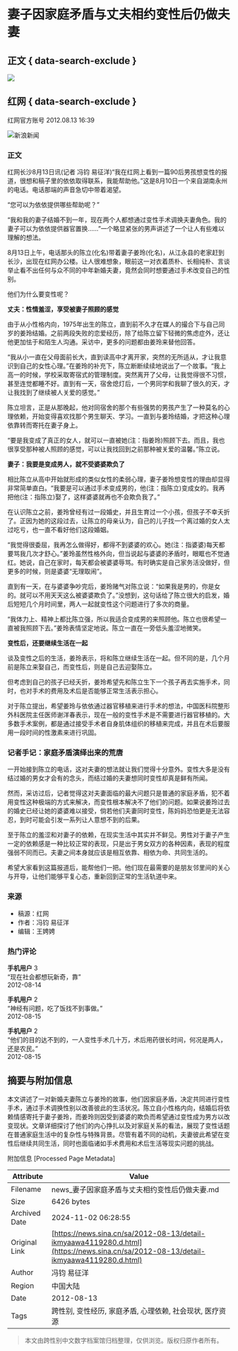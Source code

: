 # 妻子因家庭矛盾与丈夫相约变性后仍做夫妻

## 正文 { data-search-exclude }


![](https://n.sinaimg.cn/sinakd10200/360/w180h180/20221208/6996-f61d7d9fa1e0defff9079fb329bbe345.jpg)

## 红网 { data-search-exclude }

红网官方账号 2012.08.13 16:39

![新浪新闻](https://n.sinaimg.cn/default/80905340/20200331/sinalogo.png)

### 正文

红网长沙8月13日讯(记者 冯钧 易征洋)“我在红网上看到一篇90后男孩想变性的报道，很想和稿子里的依依取得联系，我能帮助他。”这是8月10日一个来自湖南永州的电话。电话那端的声音急切中带着渴望。

“您可以为依依提供哪些帮助呢？”

“我和我的妻子结婚不到一年，现在两个人都想通过变性手术调换夫妻角色。我的妻子可以为依依提供器官置换……”一个略显紧张的男声讲述了一个让人有些难以理解的想法。

8月13日上午，电话那头的陈立(化名)带着妻子姜玲(化名)，从江永县的老家赶到长沙，出现在红网办公楼。让人很难想象，眼前这一对衣着质朴、长相纯朴、言谈举止看不出任何与众不同的中年新婚夫妻，竟然会同时想要通过手术改变自己的性别。

他们为什么要变性呢？

**丈夫：性情羞涩，享受被妻子照顾的感觉**

由于从小性格内向，1975年出生的陈立，直到前不久才在媒人的撮合下与自己同岁的姜玲结婚。之前两段失败的恋爱经历，除了给陈立留下轻微的焦虑症外，还让他更加怯于和陌生人沟通。采访中，更多的问题都由姜玲来替他回答。

“我从小一直在父母面前长大，直到读高中才离开家，突然的无所适从，才让我意识到自己的女性心理。”在姜玲的补充下，陈立断断续续地说出了一个故事。“我上高一的时候，学校采取寄宿式的管理制度。突然离开了父母，让我觉得很不习惯，甚至连觉都睡不好。直到有一天，宿舍熄灯后，一个男同学和我聊了很久的天，才让我找到了继续被人关爱的感觉。”

陈立坦言，正是从那晚起，他对同宿舍的那个有些强势的男孩产生了一种莫名的心理依赖，开始变得喜欢找那个男生聊天、学习。一直到与姜玲结婚，才把这种心理依靠转而寄托在妻子身上。

“要是我变成了真正的女人，就可以一直被她(注：指姜玲)照顾下去。而且，我也很享受那种被人照顾的感觉，可以让我找回到之前那种被关爱的温馨。”陈立说。

**妻子：我要是变成男人，就不受婆婆欺负了**

相比陈立从高中开始就形成的类似女性的柔弱心理，妻子姜玲想变性的理由却显得非常简单直白。“我要是可以通过手术变成男的，他(注：指陈立)变成女的。我再把他(注：指陈立)娶了，这样婆婆就再也不会欺负我了。”

在认识陈立之前，姜玲曾经有过一段婚史，并且生育过一个小孩，但孩子不幸夭折了。正因为她的这段过去，让陈立的母亲认为，自己的儿子找一个离过婚的女人太过吃亏，也一直不看好他们这段婚姻。

“我觉得很委屈，我再怎么做得好，都得不到婆婆的欢心。她(注：指婆婆)每天都要骂我几次才舒心。”姜玲虽然性格外向，但当说起与婆婆的矛盾时，眼眶也不觉通红。她说，自己在家时，每天都会被婆婆辱骂。有时确实是自己家务活没做好，但更多的时候，则是婆婆“无理取闹”。

直到有一天，在与婆婆争吵完后，姜玲赌气对陈立说：“如果我是男的，你是女的。就可以不用天天这么被婆婆欺负了。”没想到，这句话给了陈立很大的启发，婚后短短几个月时间里，两人一起就变性这个问题进行了多次的商量。

“我体力上、精神上都比陈立强，所以我适合变成男的来照顾他。陈立也很希望一直被我照顾下去。”姜玲表情坚定地说。陈立一直在一旁低头羞涩地微笑。

**变性后，还要继续生活在一起**

谈及变性之后的生活，姜玲表示，将和陈立继续生活在一起。但不同的是，几个月前是陈立来娶自己，而变性后，则是自己去迎娶陈立。

但考虑到自己的孩子已经夭折，姜玲希望先和陈立生下一个孩子再去实施手术，同时，也对手术的费用及术后是否能够正常生活表示担心。

对于陈立提出，希望姜玲与依依通过器官移植来进行手术的想法，中国医科院整形外科医院主任医师谢洋春表示，现在一般的变性手术是不需要进行器官移植的。大多数手术案例，都是通过接受手术者自身肌体组织的移植来完成，并且在术后要服用一段时间的性激素来进行巩固。

### 记者手记：家庭矛盾演绎出来的荒唐

一开始接到陈立的电话，这对夫妻的想法就让我们觉得十分意外。变性大多是没有结过婚的男女才会有的念头，而结过婚的夫妻想同时变性却真是鲜有所闻。

然而，采访过后，记者觉得这对夫妻面临的最大问题只是普通的家庭矛盾，犯不着用变性这种极端的方式来解决，而变性根本解决不了他们的问题。如果说姜玲过去的婚史已经让她的婆婆难以接受，倘若他们夫妻同时变性，陈妈妈恐怕更是无法容忍，到时可能会引发一系列让人意想不到的后果。

至于陈立的羞涩和对妻子的依赖，在现实生活中其实并不鲜见。男性对于妻子产生一定的依赖感是一种比较正常的表现，只是出于男女双方的各种因素，表现的程度强弱不同而已。夫妻之间本身就应该是相互依靠、相依为命、共同生活的。

希望大家看到这篇报道后，能帮他们一把。他们现在最需要的是朋友邻里间的关心与开导，让他们能够平复心态，重新回到正常的生活轨道中来。

### 来源

* 稿源：红网
* 作者：冯钧 易征洋
* 编辑：王娉娉

### 热门评论

**手机用户** 3  
“现在社会都想玩新奇，靠”  
2012-08-14

**手机用户** 2  
“神经有问题，吃了饭找不到事做。”  
2012-08-15

**手机用户** 2  
“他们的目的达不到的，一人变性手术几十万，术后用药很长时间，何况是两人，还是农民。”  
2012-08-15

## 摘要与附加信息

<!-- tcd_abstract -->
本文讲述了一对新婚夫妻陈立与姜玲的故事，他们因家庭矛盾，决定共同进行变性手术，通过手术调换性别以改善彼此的生活状况。陈立自小性格内向，结婚后将依赖情感寄托于妻子姜玲，而姜玲则因受到婆婆的欺负而希望通过变性成为男方以改变现状。文章详细探讨了他们的内心挣扎以及对家庭关系的看法，展现了变性话题在普通家庭生活中的复杂性与特殊背景。尽管有着不同的动机，夫妻彼此希望在变性后继续共同生活，同时也面临诸如手术费用和术后生活等现实问题的挑战。
<!-- tcd_abstract_end -->

附加信息 [Processed Page Metadata]

| Attribute       | Value                                  |
|-----------------|----------------------------------------|
| Filename        | news_妻子因家庭矛盾与丈夫相约变性后仍做夫妻.md                             |
| Size            | 6426 bytes                           |
| Archived Date   | 2024-11-02 06:28:55                             |
| Original Link   | [https://news.sina.cn/sa/2012-08-13/detail-ikmyaawa4119280.d.html](https://news.sina.cn/sa/2012-08-13/detail-ikmyaawa4119280.d.html)                       |
| Author          | 冯钧 易征洋                               |
| Region          | 中国大陆                               |
| Date            | 2012-08-13                                 |
| Tags            | 跨性别, 变性经历, 家庭矛盾, 心理依赖, 社会现状, 医疗资源                                 |
>
> 本文由跨性别中文数字档案馆归档整理，仅供浏览。版权归原作者所有。
>